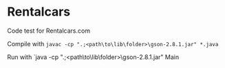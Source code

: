 # Rentalcars
Code test for Rentalcars.com

Compile with `javac -cp ".;<path\to\lib\folder>\gson-2.8.1.jar" *.java`

Run with `java -cp ".;<path\to\lib\folder>\gson-2.8.1.jar" Main
